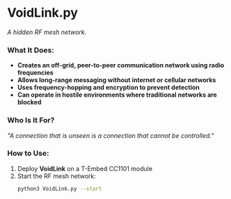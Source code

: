 # VoidLink.py  
_A hidden RF mesh network._  

### What It Does:  
- **Creates an off-grid, peer-to-peer communication network using radio frequencies**  
- **Allows long-range messaging without internet or cellular networks**  
- **Uses frequency-hopping and encryption to prevent detection**  
- **Can operate in hostile environments where traditional networks are blocked**  

### Who Is It For?  
_"A connection that is unseen is a connection that cannot be controlled."_  

### How to Use:  
1. Deploy **VoidLink** on a T-Embed CC1101 module  
2. Start the RF mesh network:  
   ```bash
   python3 VoidLink.py --start
